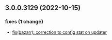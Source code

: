 ## 3.0.0.3129 (2022-10-15)

### fixes (1 change)

- [fix(bazarr): correction to config stat on updater](QuickBox/development/v3-development@60fa34ffd041598e0e0de7468f4601c5c0c4d3e6)
